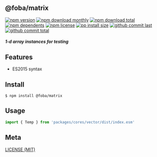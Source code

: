 ## @foba/matrix

[![npm version][badge-npm-version]][url-npm]
[![npm download monthly][badge-npm-download-monthly]][url-npm]
[![npm download total][badge-npm-download-total]][url-npm]
[![npm dependents][badge-npm-dependents]][url-github]
[![npm license][badge-npm-license]][url-npm]
[![pp install size][badge-pp-install-size]][url-pp]
[![github commit last][badge-github-last-commit]][url-github]
[![github commit total][badge-github-commit-count]][url-github]

[//]: <> (Shields)
[badge-npm-version]: https://flat.badgen.net/npm/v/@foba/matrix
[badge-npm-download-monthly]: https://flat.badgen.net/npm/dm/@foba/matrix
[badge-npm-download-total]:https://flat.badgen.net/npm/dt/@foba/matrix
[badge-npm-dependents]: https://flat.badgen.net/npm/dependents/@foba/matrix
[badge-npm-license]: https://flat.badgen.net/npm/license/@foba/matrix
[badge-pp-install-size]: https://flat.badgen.net/packagephobia/install/@foba/matrix
[badge-github-last-commit]: https://flat.badgen.net/github/last-commit/hoyeungw/foba
[badge-github-commit-count]: https://flat.badgen.net/github/commits/hoyeungw/foba

[//]: <> (Link)
[url-npm]: https://npmjs.org/package/@foba/matrix
[url-pp]: https://packagephobia.now.sh/result?p=@foba/matrix
[url-github]: https://github.com/hoyeungw/foba

##### 1-d array instances for testing

## Features

- ES2015 syntax

## Install
```console
$ npm install @foba/matrix
```

## Usage
```js
import { Temp } from 'packages/cores/vector/dist/index.esm'
```

## Meta
[LICENSE (MIT)](/LICENSE)
